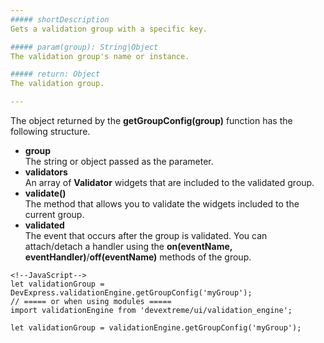 ```yaml
---
##### shortDescription
Gets a validation group with a specific key.

##### param(group): String|Object
The validation group's name or instance.

##### return: Object
The validation group.

---
```

The object returned by the **getGroupConfig(group)** function has the following structure.

- **group**  
    The string or object passed as the parameter.
- **validators**  
    An array of **Validator** widgets that are included to the validated group.
- **validate()**   
    The method that allows you to validate the widgets included to the current group.
- **validated**  
    The event that occurs after the group is validated. You can attach/detach a handler using the **on(eventName, eventHandler)**/**off(eventName)** methods of the group.

<!---->
    
    <!--JavaScript-->
    let validationGroup = DevExpress.validationEngine.getGroupConfig('myGroup');
    // ===== or when using modules =====
    import validationEngine from 'devextreme/ui/validation_engine';

    let validationGroup = validationEngine.getGroupConfig('myGroup');